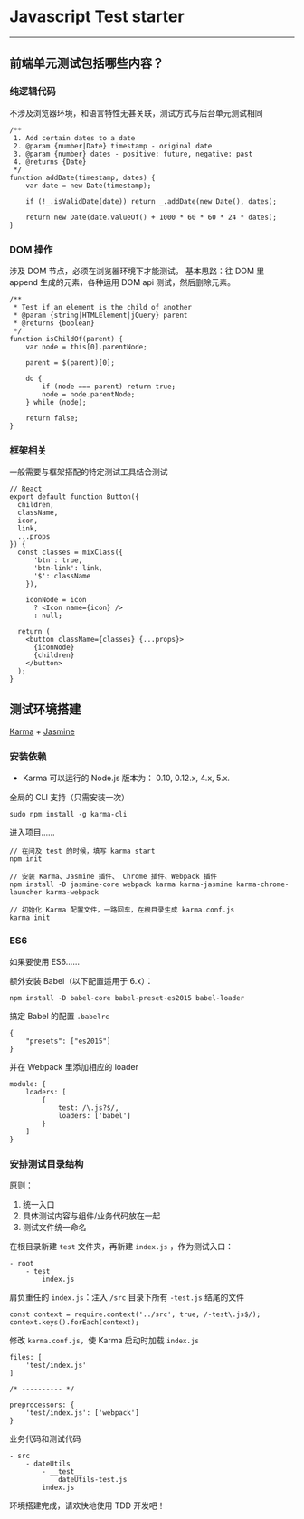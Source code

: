 # Javascript Test starter

---

## 前端单元测试包括哪些内容？ ##

### 纯逻辑代码 ###

不涉及浏览器环境，和语言特性无甚关联，测试方式与后台单元测试相同

```
/**
 1. Add certain dates to a date
 2. @param {number|Date} timestamp - original date
 3. @param {number} dates - positive: future, negative: past
 4. @returns {Date}
 */
function addDate(timestamp, dates) {
    var date = new Date(timestamp);

    if (!_.isValidDate(date)) return _.addDate(new Date(), dates);

    return new Date(date.valueOf() + 1000 * 60 * 60 * 24 * dates);
}
```

### DOM 操作 ###

涉及 DOM 节点，必须在浏览器环境下才能测试。
基本思路：往 DOM 里 append 生成的元素，各种运用 DOM api 测试，然后删除元素。

```
/**
 * Test if an element is the child of another
 * @param {string|HTMLElement|jQuery} parent
 * @returns {boolean}
 */
function isChildOf(parent) {
    var node = this[0].parentNode;

    parent = $(parent)[0];

    do {
        if (node === parent) return true;
        node = node.parentNode;
    } while (node);

    return false;
}
```  

### 框架相关 ###

一般需要与框架搭配的特定测试工具结合测试

```
// React
export default function Button({
  children,
  className,
  icon,
  link,
  ...props
}) {
  const classes = mixClass({
      'btn': true,
      'btn-link': link,
      '$': className
    }),

    iconNode = icon
      ? <Icon name={icon} />
      : null;

  return (
    <button className={classes} {...props}>
      {iconNode}
      {children}
    </button>
  );
}
```

## 测试环境搭建 ##

[Karma][1] + [Jasmine][2]

### 安装依赖 ###

* Karma 可以运行的 Node.js 版本为： 0.10, 0.12.x, 4.x, 5.x.

全局的 CLI 支持（只需安装一次）

```
sudo npm install -g karma-cli
```

进入项目……

```
// 在问及 test 的时候，填写 karma start
npm init

// 安装 Karma、Jasmine 插件、 Chrome 插件、Webpack 插件
npm install -D jasmine-core webpack karma karma-jasmine karma-chrome-launcher karma-webpack

// 初始化 Karma 配置文件，一路回车，在根目录生成 karma.conf.js
karma init
```

### ES6 ###

如果要使用 ES6……

额外安装 Babel（以下配置适用于 6.x）：

```
npm install -D babel-core babel-preset-es2015 babel-loader
```

搞定 Babel 的配置 `.babelrc`

```
{
    "presets": ["es2015"]
}
```

并在 Webpack 里添加相应的 loader

```
module: {
    loaders: [
        {
            test: /\.js?$/,
            loaders: ['babel']
        }
    ]
}
```

### 安排测试目录结构 ###

原则：
1. 统一入口
2. 具体测试内容与组件/业务代码放在一起
3. 测试文件统一命名

在根目录新建 `test` 文件夹，再新建 `index.js` ，作为测试入口：

```
- root
    - test
        index.js
```

肩负重任的 `index.js`：注入 `/src` 目录下所有 `-test.js` 结尾的文件

```
const context = require.context('../src', true, /-test\.js$/);
context.keys().forEach(context);
```

修改 `karma.conf.js`，使 Karma 启动时加载 `index.js`

```
files: [
    'test/index.js'
]

/* ---------- */

preprocessors: {
    'test/index.js': ['webpack']
}
```

业务代码和测试代码

```
- src
    - dateUtils
        - __test__
            dateUtils-test.js
        index.js
```

环境搭建完成，请欢快地使用 TDD 开发吧！

  [1]: http://karma-runner.github.io/
  [2]: http://jasmine.github.io/
